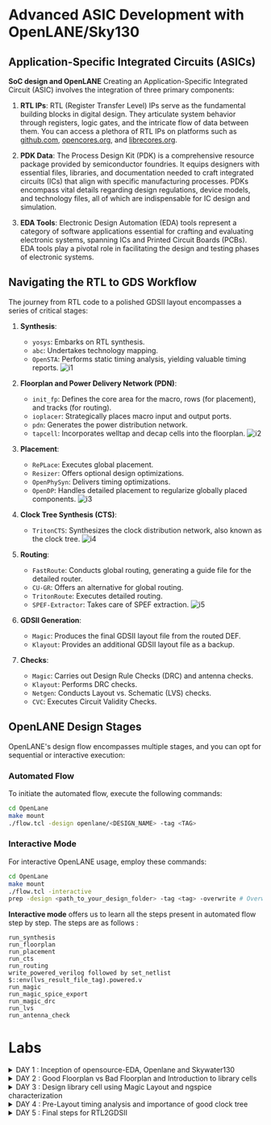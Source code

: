 # Advanced ASIC Development with OpenLANE/Sky130



## Application-Specific Integrated Circuits (ASICs)
**SoC design and OpenLANE**
Creating an Application-Specific Integrated Circuit (ASIC) involves the integration of three primary components:

1. **RTL IPs**: RTL (Register Transfer Level) IPs serve as the fundamental building blocks in digital design. They articulate system behavior through registers, logic gates, and the intricate flow of data between them. You can access a plethora of RTL IPs on platforms such as [github.com](https://github.com), [opencores.org](https://opencores.org), and [librecores.org](https://librecores.org).

2. **PDK Data**: The Process Design Kit (PDK) is a comprehensive resource package provided by semiconductor foundries. It equips designers with essential files, libraries, and documentation needed to craft integrated circuits (ICs) that align with specific manufacturing processes. PDKs encompass vital details regarding design regulations, device models, and technology files, all of which are indispensable for IC design and simulation.

3. **EDA Tools**: Electronic Design Automation (EDA) tools represent a category of software applications essential for crafting and evaluating electronic systems, spanning ICs and Printed Circuit Boards (PCBs). EDA tools play a pivotal role in facilitating the design and testing phases of electronic systems.

## Navigating the RTL to GDS Workflow

The journey from RTL code to a polished GDSII layout encompasses a series of critical stages:

1. **Synthesis**:
   - `yosys`: Embarks on RTL synthesis.
   - `abc`: Undertakes technology mapping.
   - `OpenSTA`: Performs static timing analysis, yielding valuable timing reports.
     ![i1](https://github.com/dsingla54/pes_pd/assets/139515749/f9a2825d-5de8-4372-b91d-504266b4f054)


2. **Floorplan and Power Delivery Network (PDN)**:
   - `init_fp`: Defines the core area for the macro, rows (for placement), and tracks (for routing).
   - `ioplacer`: Strategically places macro input and output ports.
   - `pdn`: Generates the power distribution network.
   - `tapcell`: Incorporates welltap and decap cells into the floorplan.
     ![i2](https://github.com/dsingla54/pes_pd/assets/139515749/2520d6be-5583-4f1e-9037-d89fe5225d95)


3. **Placement**:
   - `RePLace`: Executes global placement.
   - `Resizer`: Offers optional design optimizations.
   - `OpenPhySyn`: Delivers timing optimizations.
   - `OpenDP`: Handles detailed placement to regularize globally placed components.
![i3](https://github.com/dsingla54/pes_pd/assets/139515749/50497c70-e7ba-462f-83c9-5ce0fca72826)

4. **Clock Tree Synthesis (CTS)**:
   - `TritonCTS`: Synthesizes the clock distribution network, also known as the clock tree.
![i4](https://github.com/dsingla54/pes_pd/assets/139515749/5cdeb478-8af4-4d49-8d15-f99fbccb76b2)

5. **Routing**:
   - `FastRoute`: Conducts global routing, generating a guide file for the detailed router.
   - `CU-GR`: Offers an alternative for global routing.
   - `TritonRoute`: Executes detailed routing.
   - `SPEF-Extractor`: Takes care of SPEF extraction.
![i5](https://github.com/dsingla54/pes_pd/assets/139515749/e9105514-0dd6-4b13-bd51-4e4354dccd9d)

6. **GDSII Generation**:
   - `Magic`: Produces the final GDSII layout file from the routed DEF.
   - `Klayout`: Provides an additional GDSII layout file as a backup.

7. **Checks**:
   - `Magic`: Carries out Design Rule Checks (DRC) and antenna checks.
   - `Klayout`: Performs DRC checks.
   - `Netgen`: Conducts Layout vs. Schematic (LVS) checks.
   - `CVC`: Executes Circuit Validity Checks.

## OpenLANE Design Stages

OpenLANE's design flow encompasses multiple stages, and you can opt for sequential or interactive execution:

### Automated Flow
To initiate the automated flow, execute the following commands:

```bash
cd OpenLane
make mount
./flow.tcl -design openlane/<DESIGN_NAME> -tag <TAG>
```

### Interactive Mode
For interactive OpenLANE usage, employ these commands:

```bash
cd OpenLane
make mount
./flow.tcl -interactive
prep -design <path_to_your_design_folder> -tag <tag> -overwrite # Overwriting is optional
```

**Interactive mode** offers us to learn all the steps present in automated flow step by step.
The steps are as follows : 

```
run_synthesis
run_floorplan
run_placement
run_cts
run_routing
write_powered_verilog followed by set_netlist $::env(lvs_result_file_tag).powered.v
run_magic
run_magic_spice_export
run_magic_drc
run_lvs
run_antenna_check
```





# Labs
<details>
<summary>DAY 1 : Inception of opensource-EDA, Openlane and Skywater130</summary>
<br>
## Skywater-130 PDK

## Getting Familiar with the Open Source EDA Tools

Tool we will be  working on pdk variant called sky130_fd_sc_hd

- sky130 : is the process name
- fd : skywater foundary
- sc : standard cell
- hd(high density) : variant of pdk

**Design Preperation step**
First we go the the working directory 
```
cd Desktop/work/tools/
cd openlane_working_dir/
cd openlane
```
Now when we  type the ```docker``` command a shell opens .
In the shell we type ```./flow.tcl -interactive```
![d1 p1](https://github.com/dsingla54/pes_pd/assets/139515749/08382953-2813-491f-a3fe-69ff6f8b2e2a)
flow.tcl is the file that contains the script to run the designs

Then we type ```package require openlane 0.9``` to import all the packages 

![d1 p2](https://github.com/dsingla54/pes_pd/assets/139515749/c7c742df-cc7e-4703-8654-cc939f68fbbd)



Now for the design setup stage, we will be working on picorv32a design.

```
prep -design picorv32a
```

![d1 p3](https://github.com/Anirudh-Ravi123/pes_pd/assets/142154804/9c6e9c0a-cbcd-472e-af24-a666bfb78444)

After preparing the design, we can see that a new 'runs' folder is created.

![d1 p4](https://github.com/dsingla54/pes_pd/assets/139515749/48bce187-63aa-41e9-b7a4-2c38aaeef88d)



Now we synthesis the design
```
run_synthesis
```

![d1 p5](https://github.com/dsingla54/pes_pd/assets/139515749/ec409133-3598-42dd-b51e-3b3c0c9f3b91)


Synthesized 

![d1 p6](https://github.com/dsingla54/pes_pd/assets/139515749/f0b4d389-40c8-4dc3-8801-9c3d89138fdd)



### Flop ratio = 1613/14876 = 0.108


![d1 p7](https://github.com/dsingla54/pes_pd/assets/139515749/a1bd0f82-5c6f-4ecd-90ff-963eeb27ff63)

</details>

<details>
<summary>DAY 2 : Good Floorplan vs Bad Floorplan and Introduction to library cells</summary>
<br>
## Strategic Considerations for Chip Floor Planning

In the intricate realm of chip design, meticulous floor planning is paramount. Here are key factors to consider when orchestrating the layout of your semiconductor masterpiece:

- **Defining Core and Die Dimensions**:
  - **Die**: The encompassing entity that constitutes the entire semiconductor chip, housing not only the core but also I/O pads and supplementary features.
  - **Core**: The central sanctum of the chip, where the bulk of the active circuitry thrives, including the CPU, GPU, memory, and assorted logic.

- **Positioning Pre-Placed Cells**:
  - **Pre-Placed Cells**: Distinctive blocks or cells, encompassing memories, clock gating cells, comparators, muxes, and more, thoughtfully positioned by the chip designer in predetermined locations prior to engaging automated placement and routing tools.

- **Incorporating Decoupling Capacitors**:
  In the realm of extensive circuits adorned with numerous resistors, challenges arise when capacitors fail to charge adequately due to voltage drops. To combat this, the employment of decoupling capacitors becomes imperative. These capacitors swiftly store and discharge electrical energy, effectively absorbing excess charge to filter out high-frequency noise and transient voltage fluctuations.

- **Strategic Power Planning**:
  During the floor planning phase, meticulous power planning is indispensable for mitigating noise in digital circuits, attributed to voltage droop and ground bounce. Transitions on a net can lead to the release of charge from coupling capacitors to the ground. To avert issues arising from insufficient ground taps, a robust Power Distribution Network (PDN) adorned with numerous power strap taps is requisite. This multiplicity of taps lowers the resistance associated with the PDN, thus enhancing performance and lowering noise.

- **Pin Placement Prowess**:
  Pin placement constitutes a pivotal facet of floor planning. It serves to minimize buffering, enhance power efficiency, and ameliorate timing delays. The High-Level Description (HDL) netlist is harnessed as a guiding star, directing the precise placement of pins within the circuit. Common pins are efficiently clustered, fostering streamlined connections, and optimizing overall performance.

In the intricate ballet of chip design, these strategic considerations for floor planning ensure that your semiconductor marvel not only meets but surpasses expectations.
## Floorplan

in OpenLANE, enter ```run_floorplan``` and the results will be updated in the runs folder

To view the layout of the floorplan, use the command ```magic -T /home/vsduser/Desktop/work/tools/openlane_working_dir/pdks/sky130A/libs.tech/magic/sky130A.tech lef read ../../tmp/merged.lef def read picorv32a.floorplan.def &```


![d2 p1](https://github.com/dsingla54/pes_pd/assets/139515749/7389b7f2-ea92-46ce-9caa-f51df9a1b474)



## Library Binding and Placement


**Netlist Binding and Initial Placement**

Netlist binding involves mapping the logical representation of a digital design, often described in a hardware description language (HDL), onto a library of standard cells. Each component in the design is associated with a specific shape defined in the library. These shapes, along with their functionality, are part of the library. Subsequently, these components are strategically placed on the floorplan in an efficient manner to minimize signal delay.

- Components from the netlist are positioned within the core area.
- Placement is influenced by the proximity to pins for efficient signal routing.
- Strategic placement ensures swift signal propagation, especially for critical paths, with the addition of buffers to maintain signal integrity.

**Optimized Placement Using Estimated Wire-Length and Capacitance**

Estimating wire-length and capacitance is crucial for optimizing component placement, considering factors like signal delay, power consumption, and signal integrity. Large wire areas can introduce significant resistance and capacitance, potentially degrading signal quality. To address this, signals are routed through buffers to replicate and route them efficiently.

Integrating wire-length and capacitance estimates into the placement optimization process helps strike a balance between performance, power, and area considerations. The objective is to minimize signal delays, reduce power consumption, and ensure signal integrity while meeting design constraints.

**Final Placement Optimization**

Final placement optimization, coupled with timing analysis using an ideal clock, focuses on refining the physical arrangement of components in an integrated circuit while assuming perfect clock signals. This approach streamlines the physical layout without accounting for clock-related timing challenges.


```run_placement```


![d2 p2](https://github.com/dsingla54/pes_pd/assets/139515749/92c8d807-3235-4387-8560-3e6e76844bf3)


To view the layout of the placement, use the command ```magic -T /home/vsduser/Desktop/work/tools/openlane_working_dir/pdks/sky130A/libs.tech/magic/sky130A.tech lef read ../../tmp/merged.lef def read picorv32a.placement.def &```


![d2 p3](https://github.com/dsingla54/pes_pd/assets/139515749/59455885-43cd-498a-bf15-e9e3c3babda3)


## Cell Design Flow

Cell design is done in 3 parts:

1. **Inputs** - PDKs (Process design kits), DRC & LVS rules, SPICE models, library & user-defined specs.
2. **Design Steps** - Design steps of cell design involves Circuit Design, Layout Design, Characterization. The software GUNA used for characterization. The characterization can be classified as Timing characterization, Power characterization and Noise characterization.
3. **Outputs** - Outputs of the Design are CDL (Circuit Description Language), GDSII, LEF, extracted Spice netlist (.cir), timing, noise, power.libs, function.

### Standard cell Charachterization Flow

Standard Cell Libraries consist of cells with different functionality/drive strengths. These cells need to be characterized by liberty files to be used by synthesis tools to determine optimal circuit arrangement. The open-source software GUNA is used for characterization.
Characterization is a well-defined flow consisting of the following steps:

- Link Model File of CMOS containing property definitions
- Specify process corner(s) for the cell to be characterized
- Specify cell delay and slew thresholds percentages
- Specify timing and power tables
- Read the parasitic extracted netlist
- Apply input or stimulus
- Provide necessary simulation commands

## General timing characterization parameters

**Timing threshold definitions**

![d2 p4](https://github.com/dsingla54/pes_pd/assets/139515749/f74a6ba7-38ff-4991-9b3d-8e3796d6897d)




**Propagation Delay**
The time difference between when the transitional input reaches 50% of its final value and when the output reaches 50% of its final value. 

```
Propagation delay=time(out_fall_thr)-time(in_rise_thr)
```

**Transition Time**
The time it takes the signal to move between states is the transition time , where the time is measured between 10% and 90% or 20% to 80% of the signal levels.

```
Rise transition time = time(slew_high_rise_thr) - time (slew_low_rise_thr)
```


```
Fall transition time = time(slew_high_fall_thr) - time (slew_low_fall_thr)
```

</details>



<details>
<summary>DAY 3 :  Design library cell using Magic Layout and ngspice characterization  </summary>
<br>


## Inverter Layout using Magic

```
cd Desktop/work/tools/openlane_working_dir/openlane/vsdstdcelldesign
magic -T sky130A.tech sky130_inv.mag
```

## Exploring the Layout displayed by MAGIC

Select the specific layer/device by hovering over the object and pressing, s, iteratively, until you traverse the hierarchy to the specified object:
![d3 p1](https://github.com/dsingla54/pes_pd/assets/139515749/bb944d7a-9f9f-48b5-887a-8deaf74e8e3b)



- select a region from the layout, go to the console and type ```what``` to display the information of selected area
  ![d3 p2](https://github.com/dsingla54/pes_pd/assets/139515749/f931a6f1-e6b7-4b72-859b-5a9e543cbbb0)

- To select a region, place ```cursor``` on that point and  press```s```. More the number of times you press ```s```, higher the abstraction selected.
**DRC Errors**

DRC errors in magic will be highlighted with white dotted lines:
![d3 p3](https://github.com/dsingla54/pes_pd/assets/139515749/daf19ec0-5d0a-4a34-b8be-8b94de1997fa)


To identify DRC errors select DRC find next error:
it will be displayed on the tkcon window
![d3 p4](https://github.com/dsingla54/pes_pd/assets/139515749/ed39fb6f-7180-44c2-bfb2-2079b5de858f)


**Extracting to SPICE**
Command 
```
extract all
ext2spice cthresh 0 rthresh 0
```
cthresh and rthresh are used to extract all parasatic capacitances.

![d3 p5](https://github.com/dsingla54/pes_pd/assets/139515749/b7145819-7efd-4396-a4db-62812a515387)


## Modified Spice netlist

![d3 p6](https://github.com/dsingla54/pes_pd/assets/139515749/582e10a9-1e3a-4bdb-84e6-3a6154074b7b)



To run the spice netlist, run ```ngspice sky130_inv.spice``` and ```plot y vs time a```
![d3 p7](https://github.com/dsingla54/pes_pd/assets/139515749/a14ecda6-8663-4657-95e8-9226385de2ae)


![d3 p8](https://github.com/dsingla54/pes_pd/assets/139515749/4428e20e-3cd2-44a9-8f8a-be9a9e4afd45)



The results obtained from the graph are :
- Rise Transition : 0.0395ns
- Fall transition : 0.0282ns
- Cell Rise delay : 0.03598ns
- Cell fall delay : 0.0483ns

</details>


<details>
<summary>DAY 4 : Pre-Layout timing analysis and importance of good clock tree</summary>
<br>
    
## Extraction of LEF 


Track info can be found at :

``` ~/Desktop/work/tools/openlane_working_dir/pdks/sky130A/libs.tech/openlane/sky130fd_sc_hd/tracks.info```

![d4 p1](https://github.com/dsingla54/pes_pd/assets/139515749/c331d8e5-897e-4308-ab09-84efe19981fd)



- 1st value indicates the offset and 2nd value indicates the pitch along provided direction

### Setting grid values using above file info

![d4 p2](https://github.com/dsingla54/pes_pd/assets/139515749/952775d5-796c-4e6b-8cbd-276e449d8978)




- From the above pic, its confirmed that the pins A and Y are at the intersection of X and Y tracks. So the first condition is met.
- The PR boundary is taking 3 grids on width and 9 grids on height which says that the 2nd condition is also met

## LEF Generation

Since the layout is perfect, we can generate the lef file

#### 1. save the modified layout (with new grid)
   - In console, type ```save sky130_vsdinv.mag```
   - This saves the modified layout in current working directory

#### 2. Open the file and extract LEF
   - Open using ``` magic -T sky130A.tch sky130_vsdinv.mag```
   - in the console opened, type ```lef write``` and a lef file will be generated
![d4 p3](https://github.com/dsingla54/pes_pd/assets/139515749/7bfa171a-8e8d-4291-9473-7b315df99587)



#### 4. Make sure the lef file is added

- Include the below command to include the additional lef into the flow:
      
          set lefs [glob $::env(DESIGN_DIR)/src/*.lef]
        
          add_lefs -src $lefs
![d4 p4](https://github.com/dsingla54/pes_pd/assets/139515749/d910e345-7f01-4753-92a6-1ce5eec05a65)



since there is slack, we have to reduce it

VLSI engineers will obtain system specifications in the architecture design phase. These specifications will determine a required frequency of operation. To analyze a circuit's timing performance designers will use static timing analysis tools (STA). When referring to pre clock tree synthesis STA analysis we are mainly concerned with setup timing in regards to a launch clock. STA will report problems such as worst negative slack (WNS) and total negative slack (TNS). These refer to the worst path delay and total path delay in regards to our setup timing restraint. Fixing slack violations can be debugged through performing STA analysis with OpenSTA, which is integrated in the OpenLANE tool. To describe these constraints to tools such as In order to ensure correct operation of these tools two steps must be taken:

- Design configuration files (.conf) - Tool configuration files for the specified design
- Design Synopsys design constraint (.sdc) files - Industry standard constraints file

For the design to be complete, the worst negative slack needs to be above or equal to 0. If the slack is outside of this range we can do one of multiple things:

1. Review our synthesis strategy in OpenLANE
    - Enalbed CELL_SIZING
    - Enabled SYNTH_STRATEGY with parameter as "DELAY 1"
    - The synthesis result is :
      

![d4 p5](https://github.com/dsingla54/pes_pd/assets/139515749/d5aaf76e-5580-487e-8bca-b76dbfaccdd6)


    
![d4 p6](https://github.com/dsingla54/pes_pd/assets/139515749/cedbad61-8fa8-40dd-8786-6dfb480109e4)




    The delay is high when the fanout is high. Therefore we can re-run synthesis by changing the value of ```SYNTH_MAX_FANOUT``` variable
    
2. Enable cell buffering 
3. Perform manual cell replacement on our WNS path with the OpenSTA tool

    - We can see which net is driving most outputs and replace the driver cell with larger form of its own kind

 ![d4 p7](https://github.com/dsingla54/pes_pd/assets/139515749/8b9805b0-b8a1-4064-a09b-54636d3df1e7)



4. Optimize the fanout value with OpenLANE tool

Since we have synthesised the core using our vsdinv cell too and as it got successfully synthesized, it should be visible in layout after ```run_placement``` stage which is followed after ```run_floorplan``` stage
![d4 p8](https://github.com/dsingla54/pes_pd/assets/139515749/04791844-43fc-4ac9-94b6-57369d16565f)


</details>

<details>
<summary>DAY 5 : Final steps for RTL2GDSII</summary>
<br>

## Power Distribution Network

PDN (Power Delivery Network) routing is a crucial aspect of integrated circuit design. It involves the creation of a network of traces and components to ensure that power is distributed effectively and reliably to all parts of the electronic device. 

Global and detailed routing are two essential steps in the design and manufacturing of integrated circuits. 
After generating our clock tree network  we  generate the power distribution network gen_pdn using  OpenLANE:

The PDN  will create:

- Power ring global for the entire core
A global power ring is a continuous metal ring that surrounds the entire core of the IC.It's used to distribute power (VDD) uniformly to the core logic and various functional blocks.The power ring ensures that all regions of the core receive power without significant voltage drops.

- Power halo local to any preplaced cells
A power halo is a localized power distribution network around specific preplaced cells or macroblocks on the chip.Preplaced cells are often fixed in their positions, and a power halo provides them with the necessary power connections.

- Power straps to bring power into the center of the chip
Power straps are metal traces or structures used to bring power from the periphery of the chip towards the central regions.They are essential for delivering power to the core logic and other critical areas, reducing the distance power must travel.Power straps help maintain uniform power distribution across the chip.

- Power rails for the standard cells
Power rails are metal lines that run vertically or horizontally across the chip, supplying power to standard cells .These power rails ensure that each standard cell has access to the power it needs for proper operation.

```gen_pdn```
![d5 p1   ](https://github.com/dsingla54/pes_pd/assets/139515749/4356d7e0-d23b-4b6c-8ccc-7cd3bdbbc518)
![d5 p2](https://github.com/dsingla54/pes_pd/assets/139515749/75b66a01-77bf-485a-a87c-5876ebf41a99)

## Global and Detailed Routing

OpenLANE uses TritonRoute as the routing engine ```run_routing``` for physical implementations of designs. Routing consists of two stages:

- Global Routing - Routing guides are generated for interconnects on our netlist defining what layers, and where on the chip each of the nets will be reputed
- Detailed Routing - Metal traces are iteratively laid across the routing guides to physically implement the routing guides

If DRC errors persist after routing the user has two options:

- Re-run routing with higher QoR settings
- Manually fix DRC errors specific in tritonRoute.drc file

## SPEF Extraction

After routing has been completed interconnect parasitics can be extracted to perform sign-off post-route STA analysis. The parasitics are extracted into a SPEF file. The SPEF extractor is not included within OpenLANE as of now.

```
cd ~/Desktop/work/tools/SPEFEXTRACTOR
python3 main.py <path to merged.lef in tmp> <path to def in routing>
```

The SPEF File will be generated in the location where def file is present



</details>
